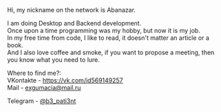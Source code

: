 Hi, my nickname on the network is Abanazar.  
  
I am doing Desktop and Backend development.  
Once upon a time programming was my hobby, but now it is my job.  
In my free time from code, I like to read, it doesn't matter an article or a book.  
And I also love coffee and smoke, if you want to propose a meeting, then you know what you need to lure.  

Where to find me?:  
VKontakte - https://vk.com/id569149257  
Mail - exgumacia@mail.ru

Telegram - [@b3_pati3nt](https://t.me/b3_pati3nt)
